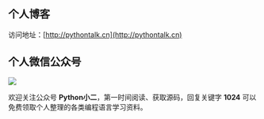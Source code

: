 ## 个人博客

访问地址：[http://pythontalk.cn](http://pythontalk.cn)

## 个人微信公众号

![](https://ityard.gitee.io/img/qrcode.jpg)

欢迎关注公众号 **Python小二**，第一时间阅读、获取源码，回复关键字 **1024** 可以免费领取个人整理的各类编程语言学习资料。